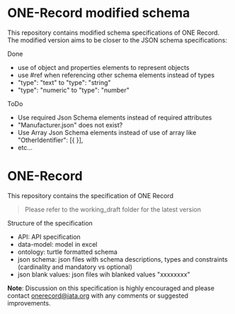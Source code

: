 # ONE-Record modified schema

This repository contains modified schema specifications of ONE Record.
The modified version aims to be closer to the JSON schema specifications:

Done

- use of object and properties elements to represent objects
- use #ref when referencing other schema elements instead of types
- "type": "text" to "type": "string"
- "type": "numeric" to "type": "number"

ToDo

- Use required Json Schema elements instead of required attributes
- "Manufacturer.json" does not exist?
- Use Array Json Schema elements instead of use of array like
  "OtherIdentifier": [{
  }],
- etc...

# ONE-Record

This repository contains the specification of ONE Record

> Please refer to the working_draft folder for the latest version

Structure of the specification

- API: API specification
- data-model: model in excel
- ontology: turtle formatted schema
- json schema: json files with schema descriptions, types and constraints (cardinality and mandatory vs optional)
- json blank values: json files wih blanked values "xxxxxxxx"

**Note**: Discussion on this specification is highly encouraged and please contact onerecord@iata.org with any comments or suggested improvements.
